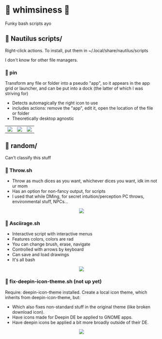 # 🪇 whimsiness 🎺
Funky bash scripts ayo

## 📂 Nautilus scripts/ ##
Right-click actions. To install, put them in ~/.local/share/nautilus/scripts

I don't know for other file managers.


### 📄 pin ###
Transform any file or folder into a pseudo "app", so it appears in the app grid or launcher, and can be put into a dock (the latter of which I was striving for)
- Detects automagically the right icon to use
- includes actions: remove the "app", edit it, open the location of the file or folder
- Theoretically desktop agnostic

<div align="center">
  <table>
      <td><img src="https://github.com/teamcons/whimsiness/blob/main/img/pin1.png" /></td>
      <td><img src="https://github.com/teamcons/whimsiness/blob/main/img/pin2.png" /></td>
      <td><img src="https://github.com/teamcons/whimsiness/blob/main/img/pin3.png" /></td>
  </table>
</div>



## 📂 random/ ##
Can't classify this stuff


### 📄 Throw.sh ###
- Throw as much dices as you want, whichever dices you want, idk im not ur mom
- Has an option for non-fancy output, for scripts
- I used that while DMing, for secret intuition/perception PC throws, environmental stuff, NPCs...

<div align="center">
    <img src="https://github.com/teamcons/whimsiness/blob/main/img/Throw.png" /></td>
</div>



### 📄 Asciirage.sh ###
- Interactive script with interactive menus
- Features colors, colors are rad
- You can change brush, erase, navigate
- Controlled with arrows by keyboard
- Can save and load drawings
- It's all bash

<div align="center">
    <img src="https://github.com/teamcons/whimsiness/blob/main/img/asciirage.png" /></td>
</div>



### 📄 fix-deepin-icon-theme.sh (not up yet) ###
Require: deepin-icon-theme installed.
Create a local icon theme, which inherits from deepin-icon-theme, but:
- Which also fixes non-standard stuff in the original theme (like broken download icon).
- Have icons made for Deepin DE be applied to GNOME apps.
- Have deepin icons be applied a bit more broadly outside of their DE.

<div align="center">
    <img src="https://github.com/teamcons/whimsiness/blob/main/img/fix-deepin-icon-theme.png" /></td>
</div>


